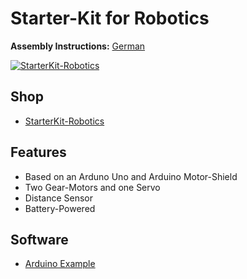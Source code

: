 # Starter-Kit for Robotics

**Assembly Instructions:**
[German](https://raw.github.com/watterott/StarterKit-Robotics/master/docu/Robot_de.pdf)

[![StarterKit-Robotics](https://raw.github.com/watterott/StarterKit-Robotics/master/img/starterkit.jpg)](http://www.watterott.com/en/StarterKit-Roboter)


## Shop
* [StarterKit-Robotics](http://www.watterott.com/en/StarterKit-Roboter)


## Features
* Based on an Arduno Uno and Arduino Motor-Shield
* Two Gear-Motors and one Servo
* Distance Sensor
* Battery-Powered


## Software
* [Arduino Example](https://raw.github.com/watterott/StarterKit-Robotics/master/docu/Robot.ino)

